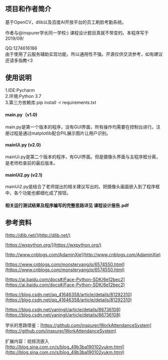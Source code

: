 ## 项目和作者简介

基于OpenCV，dlib以及百度AI开放平台的员工刷脸考勤系统。

作者与@inspurer学长同一学校:) 课程设计题目真就不带变的。本程序写于2019/09/

QQ:1274616186  
由于使用了云服务辅助实现功能，所以通用性不强。开源仅供交流参考，如有建议还请多指教<3

## 使用说明

1.IDE:Pycharm  
2.环境:Python 3.7  
3.第三方依赖库:pip install -r requirements.txt  

#### main.py（v1.0)
main.py是第一个版本的程序，没有GUI界面，所有操作均需要在控制台进行。注册过程是通过matplotlib配合PIL展示图片让用户识别。

#### mainUi.py (v2.0)
mainUi.py是第二个版本的程序，有GUI界面。但是摄像头界面与主程序框分离，是老师检查前的最后版本。

#### mainUi2.py (v2.1)
mainUi2.py是结合了老师提出的相关建议写出的。把摄像头画面嵌入到了程序框中，各个功能也都细化成了按钮。

#### 相关运行测试结果及程序编写的完整思路详见 **课程设计报告.pdf**

## 参考资料

[http://dlib.net/](http://dlib.net/)

[https://wxpython.org/](https://wxpython.org/)

[http://www.cnblogs.com/AdaminXie](http://www.cnblogs.com/AdaminXie)

[https://www.cnblogs.com/monsteryang/p/6574550.html](https://www.cnblogs.com/monsteryang/p/6574550.html)

[https://ai.baidu.com/docs#/Face-Python-SDK/6e12bec2](https://ai.baidu.com/docs#/Face-Python-SDK/6e12bec2)

[https://blog.csdn.net/qq_41646358/article/details/81292310](https://blog.csdn.net/qq_41646358/article/details/81292310)

[https://blog.csdn.net/yaningli/article/details/86736108](https://blog.csdn.net/yaningli/article/details/86736108)

学长的思路借鉴：[https://github.com/inspurer/WorkAttendanceSystem](https://github.com/inspurer/WorkAttendanceSystem)

扩展内容：视频流嵌入 [http://blog.sina.com.cn/s/blog_49b3ba190102yukm.html](http://blog.sina.com.cn/s/blog_49b3ba190102yukm.html)
